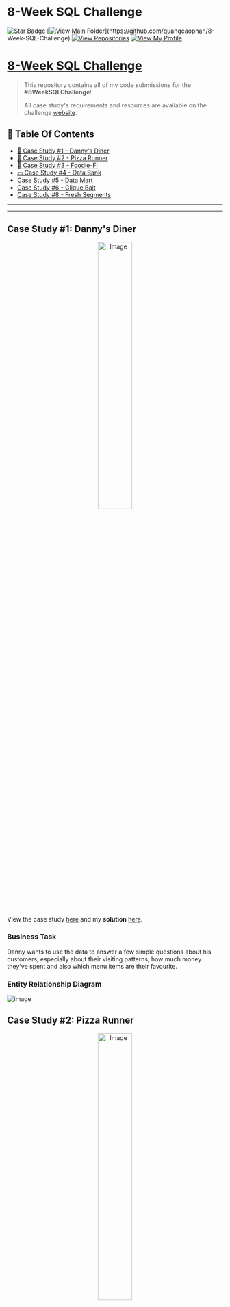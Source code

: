 # 8-Week SQL Challenge
![Star Badge](https://img.shields.io/static/v1?label=%F0%9F%8C%9F&message=If%20Useful&style=style=flat&color=BC4E99)
[![View Main Folder](https://img.shields.io/badge/View-Main_Folder-971901?)](https://github.com/quangcaophan/8-Week-SQL-Challenge)
[![View Repositories](https://img.shields.io/badge/View-My_Repositories-blue?logo=GitHub)](https://github.com/quangcaophan?tab=repositories)
[![View My Profile](https://img.shields.io/badge/View-My_Profile-green?logo=GitHub)](https://github.com/quangcaophan)

# [8-Week SQL Challenge](https://8weeksqlchallenge.com)
> This repository contains all of my code submissions for the **#8WeekSQLChallenge**! 
>
> All case study's requirements and resources are available on the challenge [website](https://8weeksqlchallenge.com).

## 📕  Table Of Contents
* [🍜 Case Study #1 - Danny's Diner](#-case-study-1-dannys-diner)
* [🍕 Case Study #2 - Pizza Runner](#-case-study-2-pizza-runner)
* [🥑 Case Study #3 - Foodie-Fi](#-case-study-3-foodie-fi)
* [💵 Case Study #4 - Data Bank](#-case-study-4-data-bank)
* [Case Study #5 - Data Mart](#case-study-5-data-mart)
* [Case Study #6 - Clique Bait](#case-study-6-clique-bait)
* [Case Study #8 - Fresh Segments](#case-study-8-fresh-segments)
---

***

## Case Study #1: Danny's Diner 
<p align="center">
<img width=40% height=40% img src="https://user-images.githubusercontent.com/81607668/127727503-9d9e7a25-93cb-4f95-8bd0-20b87cb4b459.png" alt="Image" width="500" height="520">

View the case study [here](https://8weeksqlchallenge.com/case-study-1/) and my **solution** [here](https://github.com/quangcaophan/8-Week-Sql-Challenge/tree/main/8%20Week%20SQL%20Challenge/Case%20Study%20%231%20-%20Danny's%20Diner).

### Business Task
Danny wants to use the data to answer a few simple questions about his customers, especially about their visiting patterns, how much money they’ve spent and also which menu items are their favourite. 

### Entity Relationship Diagram
![image](https://user-images.githubusercontent.com/81607668/127271130-dca9aedd-4ca9-4ed8-b6ec-1e1920dca4a8.png)


## Case Study #2: Pizza Runner
<p align="center">
<img width=40% height=40% img src="https://user-images.githubusercontent.com/81607668/127271856-3c0d5b4a-baab-472c-9e24-3c1e3c3359b2.png" alt="Image" width="500" height="520">

View the case study [here](https://8weeksqlchallenge.com/case-study-2/) and my **solution** [here](https://github.com/quangcaophan/8-Week-Sql-Challenge/tree/main/8%20Week%20SQL%20Challenge/Case%20Study%20%232%20-%20Pizza%20Runner/A.%20Pizza%20Metrics).

### Business Task
Danny is expanding his new Pizza Empire and at the same time, he wants to Uberize it, so Pizza Runner was launched!

Danny started by recruiting “runners” to deliver fresh pizza from Pizza Runner Headquarters (otherwise known as Danny’s house) and also maxed out his credit card to pay freelance developers to build a mobile app to accept orders from customers. 

### Entity Relationship Diagram
<p align="center">
![image](https://user-images.githubusercontent.com/81607668/127271531-0b4da8c7-8b24-4a14-9093-0795c4fa037e.png)



